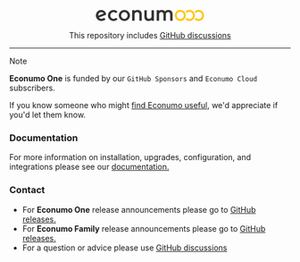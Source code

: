 <p align="center">
    <picture>
        <img src="https://github.com/econumo/.github/raw/master/profile/econumo.png" width="194">
    </picture>
</p>

<p align="center">
    This repository includes <a href="https://github.com/orgs/econumo/discussions">GitHub discussions</a>
</p>

---

> [!NOTE]
> **Econumo One** is funded by our `GitHub Sponsors` and `Econumo Cloud` subscribers.
>
> If you know someone who might [find Econumo useful](https://econumo.com/?utm_medium=Social&utm_source=GitHub&utm_campaign=readme), we'd appreciate if you'd let them know.

### Documentation

For more information on installation, upgrades, configuration, and integrations please see our [documentation.](https://econumo.com/docs/)

### Contact

- For **Econumo One** release announcements please go to [GitHub releases.](https://github.com/econumo/econumo-one/releases)
- For **Econumo Family** release announcements please go to [GitHub releases.](https://github.com/econumo/econumo-family/releases)
- For a question or advice please use [GitHub discussions](https://github.com/orgs/econumo/discussions)

